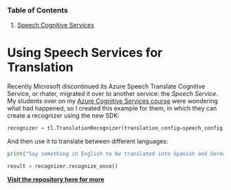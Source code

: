 ### Table of Contents

1. [Speech Cognitive Services](https://github.com/LaloCo/EduardoRosas/new/master#using-speech-services-for-translation)

# Using Speech Services for Translation

Recently Microsoft discontinued its Azure Speech Translate Cognitive Service, or rhater, migrated it over to
another service: the _Speech Service_. My students over on my
[Azure Cognitive Services course](https://www.udemy.com/azure-machine-learning-using-cognitive-services) were
wondering what had happened, so I created this example for them, in which they can create a recognizer using
the new SDK:

```python
recognizer = tl.TranslationRecognizer(translation_config=speech_config)
```

And then use it to translate between different languages:

```python
print("Say something in English to be translated into Spanish and German:")

result = recognizer.recognize_once()
```

[**Visit the repository here for more**](https://github.com/LaloCo/SpeechCognitiveService_Translate)
